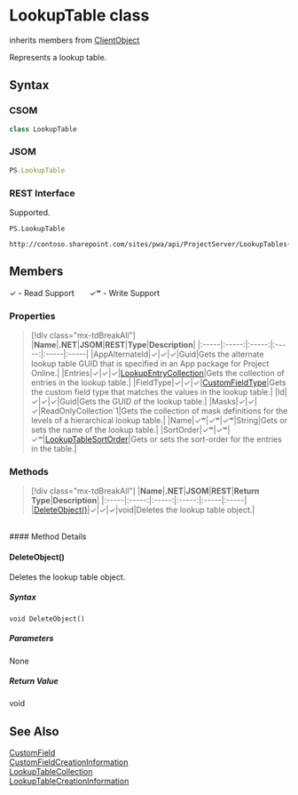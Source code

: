 [comment]: # (Name:LookupTable)
[comment]: # (Name:Microsoft.ProjectServer.LookupTable)
[comment]: # (Type:class)
[comment]: # (Status:Verified)

# <a name="name"></a>LookupTable class

inherits members from [ClientObject](https://msdn.microsoft.com/en-us/library/microsoft.sharepoint.client.clientobject.aspx)<br/>

<a name="description"></a>Represents a lookup table.

## <a name="syntax"></a>Syntax

### CSOM

```cs
class LookupTable 
```
### JSOM

```javascript
PS.LookupTable
```
### REST Interface

Supported.

```
PS.LookupTable

http://contoso.sharepoint.com/sites/pwa/api/ProjectServer/LookupTables('{tableid}')
```

## <a name="members"></a>Members


&#x2713; - Read Support &nbsp;&nbsp;&nbsp;&nbsp;&nbsp;&nbsp;&#x2713;&#x02B7; - Write Support

### <a name="properties"></a>Properties
> [!div class="mx-tdBreakAll"]
|**Name**|**.NET**|**JSOM**|**REST**|**Type**|**Description**|
|:-----|:-----:|:-----:|:-----:|:-----|:-----|
|<a name="AppAlternateId"></a>AppAlternateId|&#x2713;|&#x2713;|&#x2713;|Guid|Gets the alternate lookup table GUID that is specified in an App package for Project Online.|
|<a name="Entries"></a>Entries|&#x2713;|&#x2713;|&#x2713;|[LookupEntryCollection](LookupEntryCollection.md)|Gets the collection of entries in the lookup table.|
|<a name="FieldType"></a>FieldType|&#x2713;|&#x2713;|&#x2713;|[CustomFieldType](CustomFieldType.md)|Gets the custom field type that matches the values in the lookup table.|
|<a name="Id"></a>Id|&#x2713;|&#x2713;|&#x2713;|Guid|Gets the GUID of the lookup table.|
|<a name="Masks"></a>Masks|&#x2713;|&#x2713;|&#x2713;|ReadOnlyCollection`1|Gets the collection of mask definitions for the levels of a hierarchical lookup table.|
|<a name="Name"></a>Name|&#x2713;&#x02B7;|&#x2713;&#x02B7;|&#x2713;&#x02B7;|String|Gets or sets the name of the lookup table.|
|<a name="SortOrder"></a>SortOrder|&#x2713;&#x02B7;|&#x2713;&#x02B7;|&#x2713;&#x02B7;|[LookupTableSortOrder](LookupTableSortOrder.md)|Gets or sets the sort-order for the entries in the table.|

### <a name="methods"></a>Methods
> [!div class="mx-tdBreakAll"]
|**Name**|**.NET**|**JSOM**|**REST**|**Return Type**|**Description**|
|:-----|:-----:|:-----:|:-----:|:-----|:-----|
|[DeleteObject()](#DeleteObject__)|&#x2713;|&#x2713;|&#x2713;|void|Deletes the lookup table object.|

<br/>
#### Method Details

#### <a name="DeleteObject__"></a>DeleteObject()
 
Deletes the lookup table object.

##### Syntax

```
void DeleteObject()
```

##### Parameters

None

##### Return Value

void

## <a name="seeAlso"></a>See Also

[CustomField](CustomField.md)<br/>
[CustomFieldCreationInformation](CustomFieldCreationInformation.md)<br/>
[LookupTableCollection](LookupTableCollection.md)<br/>
[LookupTableCreationInformation](LookupTableCreationInformation.md)<br/>
